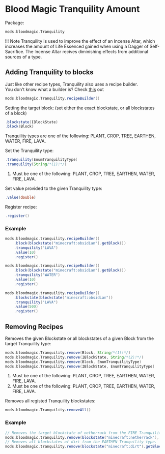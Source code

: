 # Blood Magic Tranquility Amount

Package:
```groovy
mods.bloodmagic.Tranquility
```

!!! Note
    Tranquility is used to improve the effect of an Incense Altar, which increases the amount of Life Essenced gained when using a Dagger of Self-Sacrifice.
    The Incense Altar recives diminishing effects from additional sources of a type.


## Adding Tranquility to blocks
Just like other recipe types, Tranquility also uses a recipe builder. <br>
You don't know what a builder is? Check [this](https://groovyscript-docs.readthedocs.io/en/latest/groovy/builder/) out
```groovy
mods.bloodmagic.Tranquility.recipeBuilder()
```

Setting the target block: (set either the exact blockstate, or all blockstates of a block)
```groovy
.blockstate(IBlockState)
.block(Block)
```

Tranquility types are one of the following: PLANT, CROP, TREE, EARTHEN, WATER, FIRE, LAVA.

Set the Tranquility type:
```groovy
.tranquility(EnumTranquilityType)
.tranquility(String/*(1)!*/)
```

1. Must be one of the following: PLANT, CROP, TREE, EARTHEN, WATER, FIRE, LAVA.


Set value provided to the given Tranquility type:
```groovy
.value(double)
```

Register recipe:
```groovy
.register()
```

### Example
```groovy
mods.bloodmagic.tranquility.recipeBuilder()
    .block(blockstate("minecraft:obsidian").getBlock())
    .tranquility("LAVA")
    .value(10)
    .register()

mods.bloodmagic.tranquility.recipeBuilder()
    .block(blockstate("minecraft:obsidian").getBlock())
    .tranquility("WATER")
    .value(10)
    .register()

mods.bloodmagic.tranquility.recipeBuilder()
    .blockstate(blockstate("minecraft:obsidian"))
    .tranquility("LAVA")
    .value(500)
    .register()
```

## Removing Recipes
Removes the given Blockstate or all blockstates of a given Block from the target Tranquility type:
```groovy
mods.bloodmagic.Tranquility.remove(Block, String/*(1)!*/)
mods.bloodmagic.Tranquility.remove(IBlockState, String/*(2)!*/)
mods.bloodmagic.Tranquility.remove(Block, EnumTranquilityType)
mods.bloodmagic.Tranquility.remove(IBlockState, EnumTranquilityType)
```

1. Must be one of the following: PLANT, CROP, TREE, EARTHEN, WATER, FIRE, LAVA.
2. Must be one of the following: PLANT, CROP, TREE, EARTHEN, WATER, FIRE, LAVA.

Removes all registed Tranquility blockstates:
```groovy
mods.bloodmagic.Tranquility.removeAll()
```

### Example
```groovy
// Removes the target blockstate of netherrack from the FIRE Tranquility type.
mods.bloodmagic.tranquility.remove(blockstate("minecraft:netherrack"), "FIRE")
// Removes all blockstates of dirt from the EARTHEN Tranquility type.
mods.bloodmagic.tranquility.remove(blockstate("minecraft:dirt").getBlock(), "EARTHEN")
```
